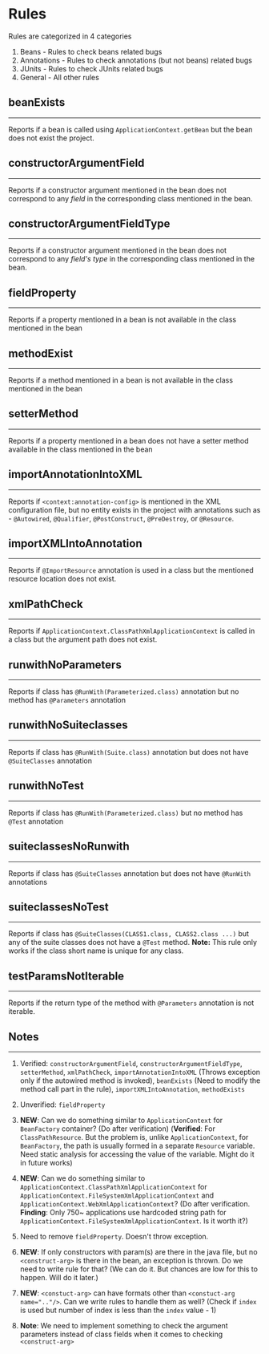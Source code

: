 # Rules
Rules are categorized in 4 categories</br>
1. Beans - Rules to check beans related bugs
2. Annotations - Rules to check annotations (but not beans) related bugs
3. JUnits - Rules to check JUnits related bugs
4. General - All other rules

## beanExists
---------------
Reports if a bean is called using `ApplicationContext.getBean` but the bean does not exist the project.

## constructorArgumentField
---------------
Reports if a constructor argument mentioned in the bean does not correspond to any *field* in the corresponding class mentioned in the bean.

## constructorArgumentFieldType
---------------
Reports if a constructor argument mentioned in the bean does not correspond to any *field's type* in the corresponding class mentioned in the bean.

## fieldProperty
---------------
Reports if a property mentioned in a bean is not available in the class mentioned in the bean

## methodExist
---------------
Reports if a method mentioned in a bean is not available in the class mentioned in the bean

## setterMethod
---------------
Reports if a property mentioned in a bean does not have a setter method available in the class mentioned in the bean

## importAnnotationIntoXML
---------------
Reports if `<context:annotation-config>` is mentioned in the XML configuration file, but no entity exists in the project with annotations such as - `@Autowired`, `@Qualifier`, `@PostConstruct`, `@PreDestroy`, or `@Resource`.

## importXMLIntoAnnotation
---------------
Reports if `@ImportResource` annotation is used in a class but the mentioned resource location does not exist.

## xmlPathCheck
---------------
Reports if `ApplicationContext.ClassPathXmlApplicationContext` is called in a class but the argument path does not exist.

## runwithNoParameters
---------------
Reports if class has `@RunWith(Parameterized.class)` annotation but no method has `@Parameters` annotation

## runwithNoSuiteclasses
---------------
Reports if class has `@RunWith(Suite.class)` annotation but does not have `@SuiteClasses` annotation

## runwithNoTest
---------------
Reports if class has `@RunWith(Parameterized.class)` but no method has `@Test` annotation

## suiteclassesNoRunwith
---------------
Reports if class has `@SuiteClasses` annotation but does not have `@RunWith` annotations

## suiteclassesNoTest
---------------
Reports if class has `@SuiteClasses(CLASS1.class, CLASS2.class ...)` but any of the suite classes does not have a `@Test` method. **Note:** This rule only works if the class short name is unique for any class.

## testParamsNotIterable
---------------
Reports if the return type of the method with `@Parameters` annotation is not iterable.

## Notes
---------------
1. Verified: `constructorArgumentField`, `constructorArgumentFieldType`, `setterMethod`, `xmlPathCheck`, `importAnnotationIntoXML` (Throws exception only if the autowired method is invoked), `beanExists` (Need to modify the method call part in the rule), `importXMLIntoAnnotation`, `methodExists`
1. Unverified: `fieldProperty`
1. **NEW**: Can we do something similar to `ApplicationContext` for `BeanFactory` container? (Do after verification) (**Verified**: For `ClassPathResource`. But the problem is, unlike `ApplicationContext`, for `BeanFactory`, the path is usually formed in a separate `Resource` variable. Need static analysis for accessing the value of the variable. Might do it in future works)
1. **NEW**: Can we do something similar to `ApplicationContext.ClassPathXmlApplicationContext` for `ApplicationContext.FileSystemXmlApplicationContext` and `ApplicationContext.WebXmlApplicationContext`? (Do after verification. **Finding**: Only 750~ applications use hardcoded string path for `ApplicationContext.FileSystemXmlApplicationContext`. Is it worth it?)
1. Need to remove `fieldProperty`. Doesn't throw exception.
1. **NEW**: If only constructors with param(s) are there in the java file, but no `<construct-arg>` is there in the bean, an exception is thrown. Do we need to write rule for that? (We can do it. But chances are low for this to happen. Will do it later.)
1. **NEW**: `<constuct-arg>` can have formats other than `<constuct-arg name=".."/>`. Can we write rules to handle them as well? (Check if `index` is used but number of index is less than the `index` value - 1)

1. **Note**: We need to implement something to check the argument parameters instead of class fields when it comes to checking `<construct-arg>`